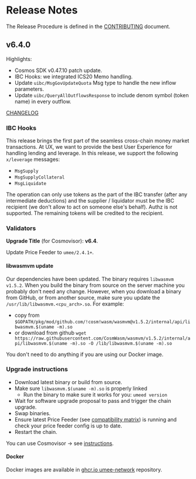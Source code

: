 <!-- markdownlint-disable MD013 -->
<!-- markdownlint-disable MD024 -->
<!-- markdownlint-disable MD040 -->

# Release Notes

The Release Procedure is defined in the [CONTRIBUTING](CONTRIBUTING.md#release-procedure) document.

## v6.4.0

Highlights:

- Cosmos SDK v0.47.10 patch update.
- IBC Hooks: we integrated ICS20 Memo handling.
- Update `uibc/MsgGovUpdateQuota` Msg type to handle the new inflow parameters.
- Update `uibc/QueryAllOutflowsResponse` to include denom symbol (token name) in every outflow.

[CHANGELOG](CHANGELOG.md)

### IBC Hooks

This release brings the first part of the seamless cross-chain money market transactions. At UX, we want to provide the best User Experience for handling lending and leverage. In this release, we support the following `x/leverage` messages:

- `MsgSupply`
- `MsgSupplyCollateral`
- `MsgLiquidate`

The operation can only use tokens as the part of the IBC transfer (after any intermediate deductions) and the supplier / liquidator must be the IBC recipient (we don't allow to act on someone else's behalf). Authz is not supported. The remaining tokens will be credited to the recipient.

### Validators

**Upgrade Title** (for Cosmovisor): **v6.4**.

Update Price Feeder to `umee/2.4.1+`.

#### libwasmvm update

Our dependencies have been updated. The binary requires `libwasmvm v1.5.2`. When you build the binary from source on the server machine you probably don't need any change. However, when you download a binary from GitHub, or from another source, make sure you update the `/usr/lib/libwasmvm.<cpu_arch>.so`. For example:

- copy from `$GOPATH/pkg/mod/github.com/!cosm!wasm/wasmvm@v1.5.2/internal/api/libwasmvm.$(uname -m).so`
- or download from github `wget https://raw.githubusercontent.com/CosmWasm/wasmvm/v1.5.2/internal/api/libwasmvm.$(uname -m).so -O /lib/libwasmvm.$(uname -m).so`

You don't need to do anything if you are using our Docker image.

### Upgrade instructions

- Download latest binary or build from source.
- Make sure `libwasmvm.$(uname -m).so` is properly linked
  - Run the binary to make sure it works for you: `umeed version`
- Wait for software upgrade proposal to pass and trigger the chain upgrade.
- Swap binaries.
- Ensure latest Price Feeder (see [compatibility matrix](https://github.com/umee-network/umee/#release-compatibility-matrix)) is running and check your price feeder config is up to date.
- Restart the chain.

You can use Cosmovisor → see [instructions](https://github.com/umee-network/umee/#cosmovisor).

#### Docker

Docker images are available in [ghcr.io umee-network](https://github.com/umee-network/umee/pkgs/container/umeed) repository.
